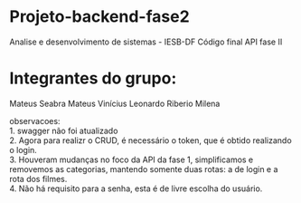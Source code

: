 # Projeto-backend-fase2
Analise e desenvolvimento de sistemas - IESB-DF
Código final API fase II 
<p>
<h1>Integrantes do grupo: </h1>
Mateus Seabra
Mateus Vinícius 
Leonardo Riberio 
Milena
<p/>
<p>
observacoes:<br>
1. swagger não foi atualizado<br>
2. Agora para realizr o CRUD, é necessário o token, que é obtido realizando o login.<br>
3. Houveram mudanças no foco da API da fase 1, simplificamos e removemos as categorias, mantendo somente duas rotas: a de login e a rota dos filmes.<br>
4. Não há requisito para a senha, esta é de livre escolha do usuário.
